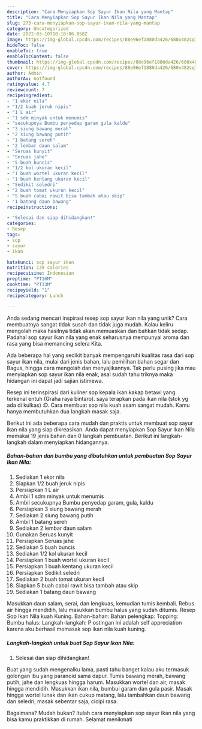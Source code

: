 ```yaml
---
description: "Cara Menyiapkan Sop Sayur Ikan Nila yang Mantap"
title: "Cara Menyiapkan Sop Sayur Ikan Nila yang Mantap"
slug: 273-cara-menyiapkan-sop-sayur-ikan-nila-yang-mantap
category: Uncategorized
date: 2022-03-10T10:18:06.058Z
image: https://img-global.cpcdn.com/recipes/88e96ef1880da426/680x482cq70/sop-sayur-ikan-nila-foto-resep-utama.jpg
hideToc: false
enableToc: true
enableTocContent: false
thumbnail: https://img-global.cpcdn.com/recipes/88e96ef1880da426/680x482cq70/sop-sayur-ikan-nila-foto-resep-utama.jpg
cover: https://img-global.cpcdn.com/recipes/88e96ef1880da426/680x482cq70/sop-sayur-ikan-nila-foto-resep-utama.jpg
author: Admin
authorAv: notfound
ratingvalue: 4.7
reviewcount: 7
recipeingredient:
- "1 ekor nila"
- "1/2 buah jeruk nipis"
- "1 L air"
- "1 sdm minyak untuk menumis"
- "secukupnya Bumbu penyedap garam gula kaldu"
- "3 siung bawang merah"
- "2 siung bawang putih"
- "1 batang sereh"
- "2 lembar daun salam"
- "Seruas kunyit"
- "Seruas jahe"
- "5 buah buncis"
- "1/2 kol ukuran kecil"
- "1 buah wortel ukuran kecil"
- "1 buah kentang ukuran kecil"
- "Sedikit seledri"
- "2 buah tomat ukuran kecil"
- "5 buah cabai rawit bisa tambah atau skip"
- "1 batang daun bawang"
recipeinstructions:

- "Selesai dan siap dihidangkan!"
categories:
- Resep
tags:
- sop
- sayur
- ikan

katakunci: sop sayur ikan 
nutrition: 139 calories
recipecuisine: Indonesian
preptime: "PT16M"
cooktime: "PT33M"
recipeyield: "1"
recipecategory: Lunch

---
```





Anda sedang mencari inspirasi resep sop sayur ikan nila yang unik? Cara membuatnya sangat tidak susah dan tidak juga mudah. Kalau keliru mengolah maka hasilnya tidak akan memuaskan dan bahkan tidak sedap. Padahal sop sayur ikan nila yang enak seharusnya mempunyai aroma dan rasa yang bisa memancing selera Kita.





Ada beberapa hal yang sedikit banyak mempengaruhi kualitas rasa dari sop sayur ikan nila, mulai dari jenis bahan, lalu pemilihan bahan segar dan Bagus, hingga cara mengolah dan menyajikannya. Tak perlu pusing jika mau menyiapkan sop sayur ikan nila enak,      asal sudah tahu triknya maka hidangan ini dapat jadi sajian istimewa.














Resep ini terinspirasi dari kuliner sop kepala ikan kakap betawi yang terkenal entuh (Graha raya bintaro). saya terapkan pada ikan nila (stok yg ada di kulkas) :D. Cara membuat sop nila kuah asam sangat mudah. Kamu hanya membutuhkan dua langkah masak saja.






Berikut ini ada beberapa cara mudah dan praktis untuk membuat sop sayur ikan nila yang siap dikreasikan. Anda dapat menyiapkan Sop Sayur Ikan Nila memakai 19 jenis bahan dan 0 langkah pembuatan. Berikut ini langkah-langkah dalam menyiapkan hidangannya.

<!--inarticleads1-->

##### Bahan-bahan dan bumbu yang dibutuhkan untuk pembuatan Sop Sayur Ikan Nila:

1. Sediakan 1 ekor nila
1. Siapkan 1/2 buah jeruk nipis
1. Persiapkan 1 L air
1. Ambil 1 sdm minyak untuk menumis
1. Ambil secukupnya Bumbu penyedap garam, gula, kaldu
1. Persiapkan 3 siung bawang merah
1. Sediakan 2 siung bawang putih
1. Ambil 1 batang sereh
1. Sediakan 2 lembar daun salam
1. Gunakan Seruas kunyit
1. Persiapkan Seruas jahe
1. Sediakan 5 buah buncis
1. Sediakan 1/2 kol ukuran kecil
1. Persiapkan 1 buah wortel ukuran kecil
1. Persiapkan 1 buah kentang ukuran kecil
1. Persiapkan Sedikit seledri
1. Sediakan 2 buah tomat ukuran kecil
1. Siapkan 5 buah cabai rawit bisa tambah atau skip
1. Sediakan 1 batang daun bawang


Masukkan daun salam, serai, dan lengkuas, kemudian tumis kembali. Rebus air hingga mendidih, lalu masukkan bumbu halus yang sudah ditumis. Resep Sop Ikan Nila kuah Kuning. Bahan-bahan: Bahan pelengkap: Topping: Bumbu halus: Langkah-langkah: P ostingan ini adalah self appreciation karena aku berhasil memasak sop ikan nila kuah kuning. 

<!--inarticleads2-->

##### Langkah-langkah untuk buat Sop Sayur Ikan Nila:


1. Selesai dan siap dihidangkan!

Buat yang sudah mengenalku lama, pasti tahu banget kalau aku termasuk golongan ibu yang paranoid sama dapur. Tumis bawang merah, bawang putih, jahe dan lengkuas hingga harum. Masukkan wortel dan air, masak hingga mendidih. Masukkan ikan nila, bumbui garam dan gula pasir. Masak hingga wortel lunak dan ikan cukup matang, lalu tambahkan daun bawang dan seledri, masak sebentar saja, cicipi rasa. 

Bagaimana? Mudah bukan? Itulah cara menyiapkan sop sayur ikan nila yang bisa kamu praktikkan di rumah. Selamat menikmati
